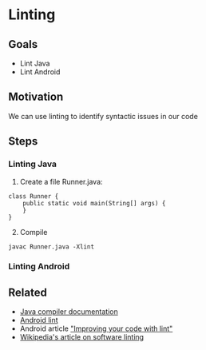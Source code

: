 # Linting

## Goals

* Lint Java
* Lint Android

## Motivation

We can use linting to identify syntactic issues in our code

## Steps

### Linting Java

1. Create a file Runner.java:

```
class Runner {
	public static void main(String[] args) {
	}
}
```

2. Compile

```
javac Runner.java -Xlint
```

### Linting Android


## Related

* [Java compiler documentation](http://docs.oracle.com/javase/7/docs/technotes/tools/windows/javac.html)
* [Android lint](http://developer.android.com/tools/help/lint.html)
* Android article ["Improving your code with lint"](http://developer.android.com/tools/debugging/improving-w-lint.html)
* [Wikipedia's article on software linting](http://en.wikipedia.org/wiki/Lint_%28software%29)